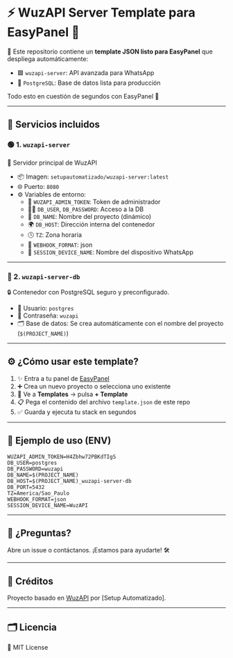 
# ⚡️ WuzAPI Server Template para EasyPanel 🚀

🎯 Este repositorio contiene un **template JSON listo para EasyPanel** que despliega automáticamente:

- 🟩 `wuzapi-server`: API avanzada para WhatsApp
- 🐘 `PostgreSQL`: Base de datos lista para producción

Todo esto en cuestión de segundos con EasyPanel 🚀

---

## 🧰 Servicios incluidos

### 🟢 1. `wuzapi-server`
📡 Servidor principal de WuzAPI

- 📦 Imagen: `setupautomatizado/wuzapi-server:latest`
- 🌐 Puerto: `8080`
- ⚙️ Variables de entorno:
  - 🔑 `WUZAPI_ADMIN_TOKEN`: Token de administrador
  - 🧑‍💻 `DB_USER`, `DB_PASSWORD`: Acceso a la DB
  - 📛 `DB_NAME`: Nombre del proyecto (dinámico)
  - 🌍 `DB_HOST`: Dirección interna del contenedor
  - 🕓 `TZ`: Zona horaria
  - 🔁 `WEBHOOK_FORMAT`: json
  - 📱 `SESSION_DEVICE_NAME`: Nombre del dispositivo WhatsApp

---

### 🐘 2. `wuzapi-server-db`
🔒 Contenedor con PostgreSQL seguro y preconfigurado.

- 👤 Usuario: `postgres`
- 🔐 Contraseña: `wuzapi`
- 🗂️ Base de datos: Se crea automáticamente con el nombre del proyecto (`$(PROJECT_NAME)`)

---

## ⚙️ ¿Cómo usar este template?

1. ✨ Entra a tu panel de [EasyPanel](https://easypanel.io/)
2. ➕ Crea un nuevo proyecto o selecciona uno existente
3. 🧩 Ve a **Templates** → pulsa **+ Template**
4. 📋 Pega el contenido del archivo `template.json` de este repo
5. ✅ Guarda y ejecuta tu stack en segundos

---

## 📎 Ejemplo de uso (ENV)

```env
WUZAPI_ADMIN_TOKEN=H4Zbhw72PBKdTIgS
DB_USER=postgres
DB_PASSWORD=wuzapi
DB_NAME=$(PROJECT_NAME)
DB_HOST=$(PROJECT_NAME)_wuzapi-server-db
DB_PORT=5432
TZ=America/Sao_Paulo
WEBHOOK_FORMAT=json
SESSION_DEVICE_NAME=WuzAPI
```

---

## 💬 ¿Preguntas?

Abre un issue o contáctanos. ¡Estamos para ayudarte! 🛠️

---

## 🧠 Créditos

Proyecto basado en [WuzAPI](https://github.com/setupautomatizado/wuzapi-server) por [Setup Automatizado].

---

## 🗂️ Licencia

📝 MIT License
